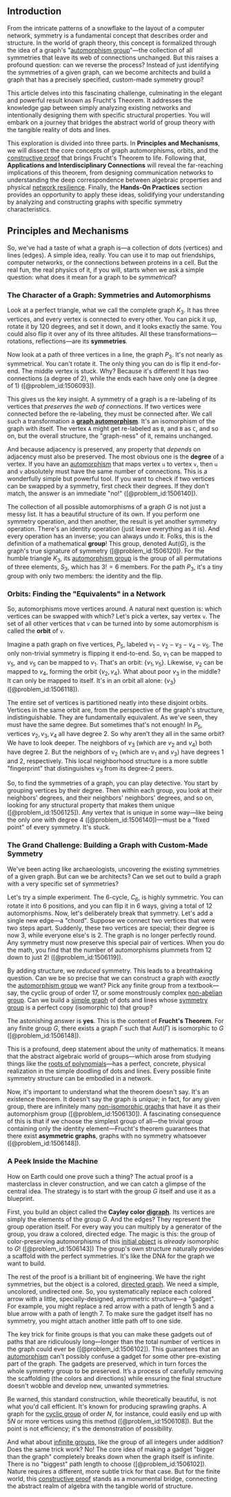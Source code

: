 ## Introduction
From the intricate patterns of a snowflake to the layout of a computer network, symmetry is a fundamental concept that describes order and structure. In the world of graph theory, this concept is formalized through the idea of a graph's "[automorphism group](@article_id:139178)"—the collection of all symmetries that leave its web of connections unchanged. But this raises a profound question: can we reverse the process? Instead of just identifying the symmetries of a given graph, can we become architects and build a graph that has a precisely specified, custom-made symmetry group?

This article delves into this fascinating challenge, culminating in the elegant and powerful result known as Frucht's Theorem. It addresses the knowledge gap between simply analyzing existing networks and intentionally designing them with specific structural properties. You will embark on a journey that bridges the abstract world of group theory with the tangible reality of dots and lines.

This exploration is divided into three parts. In **Principles and Mechanisms**, we will dissect the core concepts of graph automorphisms, orbits, and the [constructive proof](@article_id:157093) that brings Frucht's Theorem to life. Following that, **Applications and Interdisciplinary Connections** will reveal the far-reaching implications of this theorem, from designing communication networks to understanding the deep correspondence between algebraic properties and physical [network resilience](@article_id:265269). Finally, the **Hands-On Practices** section provides an opportunity to apply these ideas, solidifying your understanding by analyzing and constructing graphs with specific symmetry characteristics.

## Principles and Mechanisms

So, we've had a taste of what a graph is—a collection of dots (vertices) and lines (edges). A simple idea, really. You can use it to map out friendships, computer networks, or the connections between proteins in a cell. But the real fun, the real physics of it, if you will, starts when we ask a simple question: what does it mean for a graph to be *symmetrical*?

### The Character of a Graph: Symmetries and Automorphisms

Look at a perfect triangle, what we call the complete graph $K_3$. It has three vertices, and every vertex is connected to every other. You can pick it up, rotate it by 120 degrees, and set it down, and it looks exactly the same. You could also flip it over any of its three altitudes. All these transformations—rotations, reflections—are its **symmetries**.

Now look at a path of three vertices in a line, the graph $P_3$. It's not nearly as symmetrical. You can't rotate it. The only thing you can do is flip it end-for-end. The middle vertex is stuck. Why? Because it's different! It has two connections (a degree of 2), while the ends each have only one (a degree of 1) ([@problem_id:1506093]).

This gives us the key insight. A symmetry of a graph is a re-labeling of its vertices that *preserves the web of connections*. If two vertices were connected before the re-labeling, they must be connected after. We call such a transformation a **[graph automorphism](@article_id:276105)**. It's an isomorphism of the graph with itself. The vertex `A` might get re-labeled as `B`, and `B` as `C`, and so on, but the overall structure, the "graph-ness" of it, remains unchanged.

And because adjacency is preserved, any property that *depends* on adjacency must also be preserved. The most obvious one is the **degree** of a vertex. If you have an [automorphism](@article_id:143027) that maps vertex `u` to vertex `v`, then `u` and `v` absolutely must have the same number of connections. This is a wonderfully simple but powerful tool. If you want to check if two vertices can be swapped by a symmetry, first check their degrees. If they don't match, the answer is an immediate "no!" ([@problem_id:1506140]).

The collection of all possible automorphisms of a graph $G$ is not just a messy list. It has a beautiful structure of its own. If you perform one symmetry operation, and then another, the result is yet another symmetry operation. There's an identity operation (just leave everything as it is). And every operation has an inverse; you can always undo it. Folks, this is the definition of a mathematical **group**! This group, denoted $\text{Aut}(G)$, is the graph's true signature of symmetry ([@problem_id:1506120]). For the humble triangle $K_3$, its [automorphism group](@article_id:139178) is the group of all permutations of three elements, $S_3$, which has $3! = 6$ members. For the path $P_3$, it's a tiny group with only two members: the identity and the flip.

### Orbits: Finding the "Equivalents" in a Network

So, automorphisms move vertices around. A natural next question is: which vertices can be swapped with which? Let's pick a vertex, say vertex `v`. The set of all other vertices that `v` can be turned into by some automorphism is called the **orbit** of `v`.

Imagine a path graph on five vertices, $P_5$, labeled $v_1-v_2-v_3-v_4-v_5$. The only non-trivial symmetry is flipping it end-to-end. So, $v_1$ can be mapped to $v_5$, and $v_5$ can be mapped to $v_1$. That's an orbit: $\{v_1, v_5\}$. Likewise, $v_2$ can be mapped to $v_4$, forming the orbit $\{v_2, v_4\}$. What about poor $v_3$ in the middle? It can only be mapped to itself. It's in an orbit all alone: $\{v_3\}$ ([@problem_id:1506118]).

The entire set of vertices is partitioned neatly into these disjoint orbits. Vertices in the same orbit are, from the perspective of the graph's structure, indistinguishable. They are fundamentally equivalent. As we've seen, they must have the same degree. But sometimes that's not enough! In $P_5$, vertices $v_2, v_3, v_4$ all have degree 2. So why aren't they all in the same orbit? We have to look deeper. The neighbors of $v_3$ (which are $v_2$ and $v_4$) both have degree 2. But the neighbors of $v_2$ (which are $v_1$ and $v_3$) have degrees 1 and 2, respectively. This local neighborhood structure is a more subtle "fingerprint" that distinguishes $v_3$ from its degree-2 peers.

So, to find the symmetries of a graph, you can play detective. You start by grouping vertices by their degree. Then within each group, you look at their neighbors' degrees, and their neighbors' neighbors' degrees, and so on, looking for any structural property that makes them unique ([@problem_id:1506125]). Any vertex that is unique in some way—like being the only one with degree 4 ([@problem_id:1506140])—must be a "fixed point" of every symmetry. It's stuck.

### The Grand Challenge: Building a Graph with Custom-Made Symmetry

We've been acting like archaeologists, uncovering the existing symmetries of a given graph. But can we be architects? Can we set out to build a graph with a very specific set of symmetries?

Let's try a simple experiment. The 6-cycle, $C_6$, is highly symmetric. You can rotate it into 6 positions, and you can flip it in 6 ways, giving a total of 12 automorphisms. Now, let's deliberately break that symmetry. Let's add a single new edge—a "chord". Suppose we connect two vertices that were two steps apart. Suddenly, these two vertices are special; their degree is now 3, while everyone else's is 2. The graph is no longer perfectly round. Any symmetry must now preserve this special pair of vertices. When you do the math, you find that the number of automorphisms plummets from 12 down to just 2! ([@problem_id:1506119]).

By adding structure, we *reduced* symmetry. This leads to a breathtaking question. Can we be so precise that we can construct a graph with *exactly* the [automorphism group](@article_id:139178) we want? Pick any finite group from a textbook—say, the cyclic group of order 17, or some monstrously complex [non-abelian group](@article_id:144297). Can we build a [simple graph](@article_id:274782) of dots and lines whose [symmetry group](@article_id:138068) is a perfect copy (isomorphic to) that group?

The astonishing answer is **yes**. This is the content of **Frucht's Theorem**. For any finite group $G$, there exists a graph $\Gamma$ such that $\text{Aut}(\Gamma)$ is isomorphic to $G$ ([@problem_id:1506148]).

This is a profound, deep statement about the unity of mathematics. It means that the abstract algebraic world of groups—which arose from studying things like the [roots of polynomials](@article_id:154121)—has a perfect, concrete, physical realization in the simple doodling of dots and lines. Every possible finite symmetry structure can be embodied in a network.

Now, it's important to understand what the theorem doesn't say. It's an existence theorem. It doesn't say the graph is *unique*; in fact, for any given group, there are infinitely many [non-isomorphic graphs](@article_id:273534) that have it as their automorphism group ([@problem_id:1506130]). A fascinating consequence of this is that if we choose the simplest group of all—the trivial group containing only the identity element—Frucht's theorem guarantees that there exist **asymmetric graphs**, graphs with no symmetry whatsoever ([@problem_id:1506148]).

### A Peek Inside the Machine

How on Earth could one prove such a thing? The actual proof is a masterclass in clever construction, and we can catch a glimpse of the central idea. The strategy is to start with the group $G$ itself and use it as a blueprint.

First, you build an object called the **Cayley color [digraph](@article_id:276465)**. Its vertices are simply the elements of the group $G$. And the edges? They represent the group operation itself. For every way you can multiply by a generator of the group, you draw a colored, directed edge. The magic is this: the group of color-preserving automorphisms of this [initial object](@article_id:147866) is *already* isomorphic to $G$! ([@problem_id:1506143]) The group's own structure naturally provides a scaffold with the perfect symmetries. It's like the DNA for the graph we want to build.

The rest of the proof is a brilliant bit of engineering. We have the right symmetries, but the object is a colored, [directed graph](@article_id:265041). We need a simple, uncolored, undirected one. So, you systematically replace each colored arrow with a little, specially-designed, asymmetric structure—a "gadget". For example, you might replace a red arrow with a path of length 5 and a blue arrow with a path of length 7. To make sure the gadget itself has no symmetry, you might attach another little path off to one side.

The key trick for finite groups is that you can make these gadgets out of paths that are ridiculously long—longer than the total number of vertices in the graph could ever be ([@problem_id:1506102]). This guarantees that an [automorphism](@article_id:143027) can't possibly confuse a gadget for some other pre-existing part of the graph. The gadgets are preserved, which in turn forces the whole symmetry group to be preserved. It’s a process of carefully removing the scaffolding (the colors and directions) while ensuring the final structure doesn't wobble and develop new, unwanted symmetries.

Be warned, this standard construction, while theoretically beautiful, is not what you'd call efficient. It's known for producing sprawling graphs. A graph for the [cyclic group](@article_id:146234) of order $N$, for instance, could easily end up with $5N$ or more vertices using this method ([@problem_id:1506108]). But the point is not efficiency; it's the demonstration of possibility.

And what about [infinite groups](@article_id:146511), like the group of all integers under addition? Does the same trick work? No! The core idea of making a gadget "bigger than the graph" completely breaks down when the graph itself is infinite. There is no "biggest" path length to choose ([@problem_id:1506102]). Nature requires a different, more subtle trick for that case. But for the finite world, this [constructive proof](@article_id:157093) stands as a monumental bridge, connecting the abstract realm of algebra with the tangible world of structure.